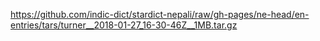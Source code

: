 https://github.com/indic-dict/stardict-nepali/raw/gh-pages/ne-head/en-entries/tars/turner__2018-01-27_16-30-46Z__1MB.tar.gz  
